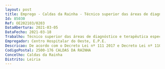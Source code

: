 ```yaml
--- 
layout: post
title: Emprego - Caldas da Rainha - Técnico superior das áreas de diagnóstico e terapêutica especialista
Id: 85030
Ref: OE202103/0203
DataAbertura: 2021-03-05
DataFecho: 2021-03-18
Trabalho: Técnico superior das áreas de diagnóstico e terapêutica especialista
Empregador: Centro Hospitalar do Oeste, E.P.E.
Descricao: De acordo com o Decreto Lei nº 111 2017 e Decreto Lei nº 110 2017, ambos de 31 de agosto
CodigoPostal: 2500-176 CALDAS DA RAINHA
Concelho: Caldas da Rainha
Distrito: Leiria
--- 
```

